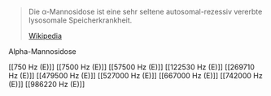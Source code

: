 > Die α-Mannosidose ist eine sehr seltene autosomal-rezessiv vererbte lysosomale Speicherkrankheit.
>
> [Wikipedia](https://de.wikipedia.org/wiki/%CE%91-Mannosidose)

Alpha-Mannosidose

[[750 Hz (E)]]
[[7500 Hz (E)]]
[[57500 Hz (E)]]
[[122530 Hz (E)]]
[[269710 Hz (E)]]
[[479500 Hz (E)]]
[[527000 Hz (E)]]
[[667000 Hz (E)]]
[[742000 Hz (E)]]
[[986220 Hz (E)]]
